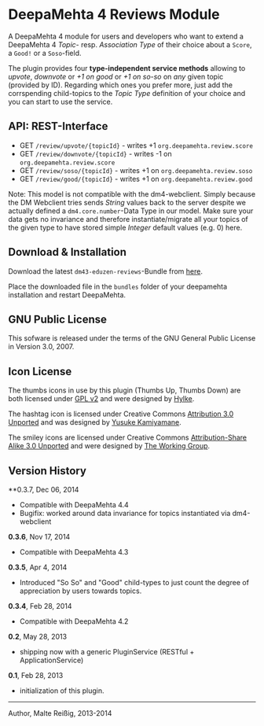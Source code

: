 
# DeepaMehta 4 Reviews Module

A DeepaMehta 4 module for users and developers who want to  extend a DeepaMehta 4 _Topic_- resp. _Association Type_ of their choice about a `Score`, a `Good!` or a `Soso`-field.

The plugin provides four **type-independent service methods** allowing to _upvote_, _downvote_ or _+1 on good_ or _+1 on so-so_ on 
_any_ given topic (provided by ID). Regarding which ones you prefer more, just add the corrspending child-topics to the _Topic Type_ definition of your choice and you can start to use the service.

## API: REST-Interface

 * GET `/review/upvote/{topicId}` - writes +1 `org.deepamehta.review.score`
 * GET `/review/downvote/{topicId}` - writes -1 on `org.deepamehta.review.score`
 * GET `/review/soso/{topicId}` - writes +1 on `org.deepamehta.review.soso`
 * GET `/review/good/{topicId}` - writes +1 on `org.deepamehta.review.good`
 
Note: This model is not compatible with the dm4-webclient. Simply because the DM Webclient tries sends _String_ values back to the server despite we actually defined a `dm4.core.number`-Data Type in our model. Make sure your data gets no invariance and therefore instantiate/migrate all your topics of the given type to have stored simple _Integer_ default values (e.g. 0) here.

## Download & Installation

Download the latest `dm43-eduzen-reviews`-Bundle from [here](http://download.deepamehta.de/nightly/).

Place the downloaded file in the `bundles` folder of your deepamehta installation and restart DeepaMehta.

## GNU Public License

This sofware is released under the terms of the GNU General Public License in Version 3.0, 2007.

## Icon License

The thumbs icons in use by this plugin (Thumbs Up, Thumbs Down) are both licensed under [GPL v2](http://www.gnu.org/licenses/gpl-2.0.html) and were designed by [Hylke](http://www.bomahy.nl).

The hashtag icon is licensed under Creative Commons [Attribution 3.0 Unported](http://creativecommons.org/licenses/by/3.0/) and was designed by [Yusuke Kamiyamane](http://p.yusukekamiyamane.com/).

The smiley icons are licensed under Creative Commons [Attribution-Share Alike 3.0 Unported](http://creativecommons.org/licenses/by-sa/3.0/) and were designed by [The Working Group](http://blog.twg.ca).

## Version History

**0.3.7, Dec 06, 2014

- Compatible with DeepaMehta 4.4
- Bugifix: worked around data invariance for topics instantiated via dm4-webclient

**0.3.6**, Nov 17, 2014

- Compatible with DeepaMehta 4.3

**0.3.5**, Apr 4, 2014

- Introduced "So So" and "Good" child-types to just count the degree of appreciation by users towards topics.

**0.3.4**, Feb 28, 2014

- Compatible with DeepaMehta 4.2

**0.2**, May 28, 2013

- shipping now with a generic PluginService (RESTful + ApplicationService)

**0.1**, Feb 28, 2013

- initialization of this plugin.

-------------------------------
Author, Malte Reißig, 2013-2014

